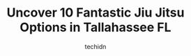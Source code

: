 ---
layout: ampstory
image: https://i0.wp.com/www.depkes.org/wp-content/uploads/2023/06/jiu-jitsu-0-in-tallahassee-fl-1685865547.jpeg?resize=640,853
author: techidn
featured: false
description: Discover the impressive array of Jiu Jitsu options in Tallahassee FL, where you can find 10 of the largest Jiu Jitsu establishments in the area. From renowned classics to hidden gems, Tallah
title: Uncover 10 Fantastic Jiu Jitsu Options in Tallahassee FL
cover:
   title: Uncover 10 Fantastic Jiu Jitsu Options in Tallahassee FL
   subtitle: Rickpate
   background: https://www.depkes.org/wp-content/uploads/2023/06/jiu-jitsu-0-in-tallahassee-fl-1685865547.jpeg

pages: 
 - layout: thirds
   top: <h1>#1 Tiger-Rock Martial Arts</h1>
   bottom: "<p>All three of my children and I have trained at Tiger Rock Martial Arts in Tallahassee for close to ten years.  I am proud to say that each of us have earned our black bel</p>"
   background: https://www.depkes.org/wp-content/uploads/2023/06/jiu-jitsu-1-in-tallahassee-fl-1685865548.jpeg
   backgroundblur: true
 - layout: thirds
   top: <h1>#2 Weinischke Martial Arts</h1>
   bottom: "<p>If youre in Tallahassee, you have to be here. Shane is a true martial artist and an amazing human being. He cares genuinely about his students do yourself a favor and </p>"
   background: https://www.depkes.org/wp-content/uploads/2023/06/jiu-jitsu-2-in-tallahassee-fl-1685865548.jpeg
   cta:
      link: https://www.depkes.org/blog/uncover-10-fantastic-jiu-jitsu-options-in-tallahassee-fl/
      text: Uncover 10 Fantastic Jiu Jitsu Options in Tallahassee FL
 - layout: thirds
   top: <h1>#3 Moy Yat Ving Tsun Kung Fu</h1>
   bottom: "<p>637 Railroad Sq, Tallahassee, FL 32310, United States</p>"
   background: https://www.depkes.org/wp-content/uploads/2023/06/jiu-jitsu-3-in-tallahassee-fl-1685865549.jpeg
   cta:
      link: https://www.depkes.org/blog/uncover-10-fantastic-jiu-jitsu-options-in-tallahassee-fl/
      text: Uncover 10 Fantastic Jiu Jitsu Options in Tallahassee FL
 - layout: thirds
   top: <h1>#4 Train. Fight. Win.</h1>
   bottom: "<p>2523 Apalachee Pkwy, Tallahassee, FL 32301, United States</p>"
   background: https://images.unsplash.com/photo-1574169208507-84376144848b?ixlib=rb-4.0.3&ixid=MnwxMjA3fDB8MHxwaG90by1wYWdlfHx8fGVufDB8fHx8&auto=format&fit=crop&w=640&h=853&q=80
   cta:
      link: https://www.depkes.org/blog/uncover-10-fantastic-jiu-jitsu-options-in-tallahassee-fl/
      text: Uncover 10 Fantastic Jiu Jitsu Options in Tallahassee FL
 - layout: thirds
   top: <h1>#5 Positive Balance Brazilian Jiu Jitsu</h1>
   bottom: "<p>111 S Magnolia Dr Suite 38, Tallahassee, FL 32301, United States</p>"
   background: https://images.unsplash.com/photo-1496096265110-f83ad7f96608?ixlib=rb-4.0.3&ixid=MnwxMjA3fDB8MHxwaG90by1wYWdlfHx8fGVufDB8fHx8&auto=format&fit=crop&w=640&h=853&q=80
   cta:
      link: https://www.depkes.org/blog/uncover-10-fantastic-jiu-jitsu-options-in-tallahassee-fl/
      text: Uncover 10 Fantastic Jiu Jitsu Options in Tallahassee FL
 - layout: thirds
   top: <h1>#6 Burkes Karate Academy</h1>
   bottom: "<p>1519 Capital Cir NE #25, Tallahassee, FL 32308, United States</p>"
   background: https://plus.unsplash.com/premium_photo-1664640458616-3c74f8cb4589?ixlib=rb-4.0.3&ixid=MnwxMjA3fDB8MHxwaG90by1wYWdlfHx8fGVufDB8fHx8&auto=format&fit=crop&w=640&h=853&q=80
   cta:
      link: https://www.depkes.org/blog/uncover-10-fantastic-jiu-jitsu-options-in-tallahassee-fl/
      text: Uncover 10 Fantastic Jiu Jitsu Options in Tallahassee FL
 - layout: thirds
   top: <h1>#7 Logans Martial Arts Academy</h1>
   bottom: "<p>720 Capital Cir NE, Tallahassee, FL 32301, United States</p>"
   background: https://images.unsplash.com/photo-1615749413727-825b59a857b5?ixlib=rb-4.0.3&ixid=MnwxMjA3fDB8MHxwaG90by1wYWdlfHx8fGVufDB8fHx8&auto=format&fit=crop&w=640&h=853&q=80
   cta:
      link: https://www.depkes.org/blog/uncover-10-fantastic-jiu-jitsu-options-in-tallahassee-fl/
      text: Uncover 10 Fantastic Jiu Jitsu Options in Tallahassee FL
 - layout: thirds
   middle: Continue reading...
   background: https://images.unsplash.com/photo-1531169509526-f8f1fdaa4a67?ixlib=rb-4.0.3&ixid=MnwxMjA3fDB8MHxwaG90by1wYWdlfHx8fGVufDB8fHx8&auto=format&fit=crop&w=640&h=853&q=80
   cta:
      link: https://www.depkes.org/blog/uncover-10-fantastic-jiu-jitsu-options-in-tallahassee-fl/
      text: Uncover 10 Fantastic Jiu Jitsu Options in Tallahassee FL
      
---